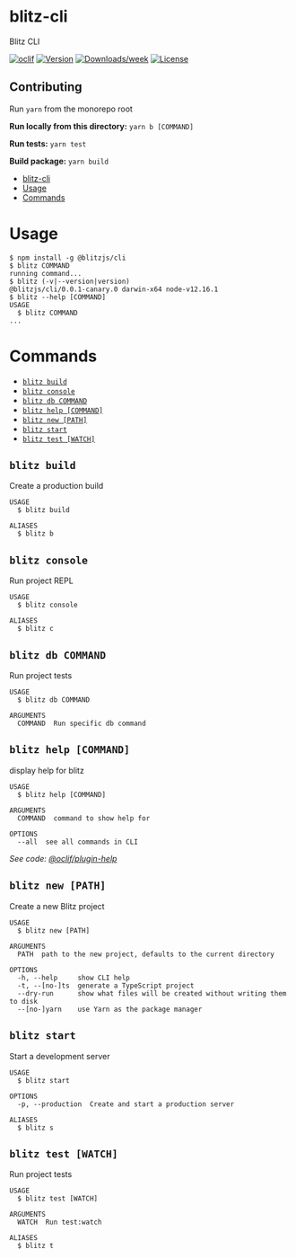 # blitz-cli

Blitz CLI

[![oclif](https://img.shields.io/badge/cli-oclif-brightgreen.svg)](https://oclif.io)
[![Version](https://img.shields.io/npm/v/blitz-cli.svg)](https://npmjs.org/package/blitz-cli)
[![Downloads/week](https://img.shields.io/npm/dw/blitz-cli.svg)](https://npmjs.org/package/blitz-cli)
[![License](https://img.shields.io/npm/l/blitz-cli.svg)](https://github.com/mabadir/blitz-cli/blob/master/package.json)

## Contributing

Run `yarn` from the monorepo root

**Run locally from this directory:**
`yarn b [COMMAND]`

**Run tests:**
`yarn test`

**Build package:**
`yarn build`

<!-- toc -->

- [blitz-cli](#blitz-cli)
- [Usage](#usage)
- [Commands](#commands)
<!-- tocstop -->

# Usage

<!-- usage -->

```sh-session
$ npm install -g @blitzjs/cli
$ blitz COMMAND
running command...
$ blitz (-v|--version|version)
@blitzjs/cli/0.0.1-canary.0 darwin-x64 node-v12.16.1
$ blitz --help [COMMAND]
USAGE
  $ blitz COMMAND
...
```

<!-- usagestop -->

# Commands

<!-- commands -->

- [`blitz build`](#blitz-build)
- [`blitz console`](#blitz-console)
- [`blitz db COMMAND`](#blitz-db-command)
- [`blitz help [COMMAND]`](#blitz-help-command)
- [`blitz new [PATH]`](#blitz-new-path)
- [`blitz start`](#blitz-start)
- [`blitz test [WATCH]`](#blitz-test-watch)

## `blitz build`

Create a production build

```
USAGE
  $ blitz build

ALIASES
  $ blitz b
```

## `blitz console`

Run project REPL

```
USAGE
  $ blitz console

ALIASES
  $ blitz c
```

## `blitz db COMMAND`

Run project tests

```
USAGE
  $ blitz db COMMAND

ARGUMENTS
  COMMAND  Run specific db command
```

## `blitz help [COMMAND]`

display help for blitz

```
USAGE
  $ blitz help [COMMAND]

ARGUMENTS
  COMMAND  command to show help for

OPTIONS
  --all  see all commands in CLI
```

_See code: [@oclif/plugin-help](https://github.com/oclif/plugin-help/blob/v2.2.3/src/commands/help.ts)_

## `blitz new [PATH]`

Create a new Blitz project

```
USAGE
  $ blitz new [PATH]

ARGUMENTS
  PATH  path to the new project, defaults to the current directory

OPTIONS
  -h, --help     show CLI help
  -t, --[no-]ts  generate a TypeScript project
  --dry-run      show what files will be created without writing them to disk
  --[no-]yarn    use Yarn as the package manager
```

## `blitz start`

Start a development server

```
USAGE
  $ blitz start

OPTIONS
  -p, --production  Create and start a production server

ALIASES
  $ blitz s
```

## `blitz test [WATCH]`

Run project tests

```
USAGE
  $ blitz test [WATCH]

ARGUMENTS
  WATCH  Run test:watch

ALIASES
  $ blitz t
```

<!-- commandsstop -->
